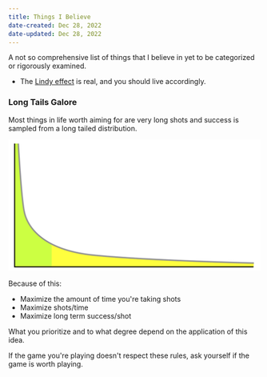 ```yaml
---
title: Things I Believe
date-created: Dec 28, 2022
date-updated: Dec 28, 2022
---
```


A not so comprehensive list of things that I believe in yet to be categorized or rigorously examined.

- The [Lindy effect](https://en.wikipedia.org/wiki/Lindy_effect) is real, and you should live accordingly.

### Long Tails Galore

Most things in life worth aiming for are very long shots and success is sampled from a long tailed distribution.

![An example of a very long tail](_assets/long_tail.svg)

Because of this:

- Maximize the amount of time you're taking shots
- Maximize shots/time
- Maximize long term success/shot

What you prioritize and to what degree depend on the application of this idea.

If the game you're playing doesn't respect these rules, ask yourself if the game is worth playing.